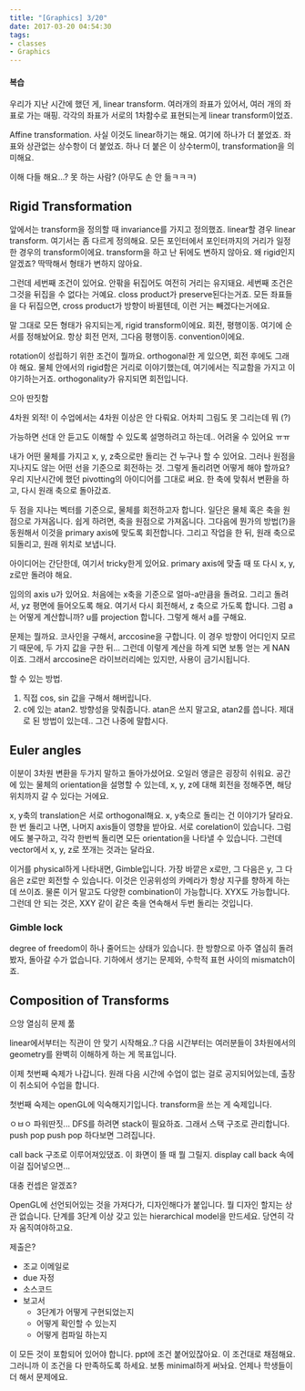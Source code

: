 ```yaml
---
title: "[Graphics] 3/20"
date: 2017-03-20 04:54:30
tags:
- classes
- Graphics
---
```

#### 복습
우리가 지난 시간에 했던 게, linear transform.
여러개의 좌표가 있어서, 여러 개의 좌표로 가는 매핑.
각각의 좌표가 서로의 1차함수로 표현되는게 linear transform이었죠.

Affine transformation.
사실 이것도 linear하기는 해요.
여기에 하나가 더 붙었죠.
좌표와 상관없는 상수항이 더 붙었죠.
하나 더 붙은 이 상수term이, transformation을 의미해요.

이해 다들 해요...?
못 하는 사람? (아무도 손 안 듦ㅋㅋㅋ)
<!-- more -->

## Rigid Transformation

앞에서는 transform을 정의할 때 invariance를 가지고 정의했죠.
linear할 경우 linear transform.
여기서는 좀 다르게 정의해요.
모든 포인터에서 포인터까지의 거리가 일정한 경우의 transform이에요.
transform을 하고 난 뒤에도 변하지 않아요.
왜 rigid인지 알겠죠?
딱딱해서 형태가 변하지 않아요.

그런데 세번째 조건이 있어요.
안팎을 뒤집어도 여전히 거리는 유지돼요.
세번째 조건은 그것을 뒤집을 수 없다는 거예요.
closs product가 preserve된다는거죠.
모든 좌표들을 다 뒤집으면, cross product가 방향이 바뀔텐데, 이런 거는 빼겠다는거에요.

말 그대로 모든 형태가 유지되는게, rigid transform이에요.
회전, 평행이동.
여기에 순서를 정해놨어요.
항상 회전 먼저, 그다음 평행이동.
convention이에요.

rotation이 성립하기 위한 조건이 뭘까요.
orthogonal한 게 있으면, 회전 후에도 그래야 해요.
물체 안에서의 rigid함은 거리로 이야기했는데, 여기에서는 직교함을 가지고 이야기하는거죠.
orthogonality가 유지되면 회전입니다.

으아 딴짓함

4차원 외적!
이 수업에서는 4차원 이상은 안 다뤄요.
어차피 그림도 못 그리는데 뭐 (?)

가능하면 선대 안 듣고도 이해할 수 있도록 설명하려고 하는데..
어려울 수 있어요 ㅠㅠ

내가 어떤 물체를 가지고 x, y, z축으로만 돌리는 건 누구나 할 수 있어요.
그러나 원점을 지나지도 않는 어떤 선을 기준으로 회전하는 것.
그렇게 돌리려면 어떻게 해야 할까요?
우리 지난시간에 했던 pivotting의 아이디어를 그대로 써요.
한 축에 맞춰서 변환을 하고, 다시 원래 축으로 돌아갔죠.

두 점을 지나는 벡터를 기준으로, 물체를 회전하고자 합니다.
일단은 물체 혹은 축을 원점으로 가져옵니다.
쉽게 하려면, 축을 원점으로 가져옵니다.
그다음에 뭔가의 방법(?)을 동원해서 이것을 primary axis에 맞도록 회전합니다.
그리고 작업을 한 뒤, 원래 축으로 되돌리고, 원래 위치로 보냅니다.

아이디어는 간단한데, 여기서 tricky한게 있어요.
primary axis에 맞출 때 또 다시 x, y, z로만 돌려야 해요.

임의의 axis u가 있어요.
처음에는 x축을 기준으로 얼마-a만큼을 돌려요.
그리고 돌려서, yz 평면에 들어오도록 해요.
여기서 다시 회전해서, z 축으로 가도록 합니다.
그럼 a는 어떻게 계산합니까?
u를 projection 합니다.
그렇게 해서 a를 구해요.

문제는 뭘까요.
코사인을 구해서, arccosine을 구합니다.
이 경우 방향이 어디인지 모르기 때문에, 두 가지 값을 구한 뒤...
그런데 이렇게 계산을 하계 되면 보통 얻는 게 NAN이죠.
그래서 arccosine은 라이브러리에는 있지만, 사용이 금기시됩니다.

할 수 있는 방법.
1. 직접 cos, sin 값을 구해서 해버립니다.
1. c에 있는 atan2. 방향성을 맞춰줍니다.
atan은 쓰지 말고요, atan2를 씁니다.
제대로 된 방법이 있는데.. 그건 나중에 말합시다.


## Euler angles
이분이 3차원 변환을 두가지 말하고 돌아가셨어요.
오일러 앵글은 굉장히 쉬워요.
공간에 있는 물체의 orientation을 설명할 수 있는데,
x, y, z에 대해 회전을 정해주면, 해당 위치까지 갈 수 있다는 거에요.

x, y축의 translation은 서로 orthogonal해요.
x, y축으로 돌리는 건 이야기가 달라요.
한 번 돌리고 나면, 나머지 axis들이 영향을 받아요.
서로 corelation이 있습니다.
그럼에도 불구하고, 각각 한번씩 돌리면 모든 orientation을 나타낼 수 있습니다.
그런데 vector에서 x, y, z로 쪼개는 것과는 달라요.


이거를 physical하게 나타내면, Gimble입니다.
가장 바깥은 x로만, 그 다음은 y, 그 다음은 z로만 회전할 수 있습니다.
이것은 인공위성의 카메라가 항상 지구를 향하게 하는데 쓰이죠.
물론 이거 말고도 다양한 combination이 가능합니다.
XYX도 가능합니다.
그런데 안 되는 것은, XXY 같이 같은 축을 연속해서 두번 돌리는 것입니다.

### Gimble lock
degree of freedom이 하나 줄어드는 상태가 있습니다.
한 방향으로 아주 열심히 돌려봤자, 돌아갈 수가 없습니다.
기하에서 생기는 문제와, 수학적 표현 사이의 mismatch이죠.


## Composition of Transforms
으앙 열심히 문제 풂

linear에서부터는 직관이 안 맞기 시작해요..?
다음 시간부터는 여러분들이 3차원에서의 geometry를 완벽히 이해하게 하는 게 목표입니다.

이제 첫번째 숙제가 나갑니다.
원래 다음 시간에 수업이 없는 걸로 공지되어있는데,
출장이 취소되어 수업을 합니다.

첫번째 숙제는 openGL에 익숙해지기입니다.
transform을 쓰는 게 숙제입니다.

ㅇㅂㅇ 파워딴짓...
DFS를 하려면 stack이 필요하죠.
그래서 스택 구조로 관리합니다.
push pop push pop 하다보면 그려집니다.

call back 구조로 이루어져있댔죠.
이 화면이 뜰 때 뭘 그릴지.
display call back 속에 이걸 집어넣으면...

대충 컨셉은 알겠죠?

OpenGL에 선언되어있는 것을 가져다가, 디자인해다가 붙입니다.
뭘 디자인 할지는 상관 없습니다.
단계를 3단계 이상 갖고 있는 hierarchical model을 만드세요.
당연히 각자 움직여야하고요.

제출은?
* 조교 이메일로
* due 자정
* 소스코드
* 보고서
    * 3단계가 어떻게 구현되었는지
    * 어떻게 확인할 수 있는지
    * 어떻게 컴파일 하는지

이 모든 것이 포함되어 있어야 합니다.
ppt에 조건 붙어있잖아요.
이 조건대로 채점해요.
그러니까 이 조건을 다 만족하도록 하세요.
보통 minimal하게 써놔요.
언제나 학생들이 더 해서 문제에요.


